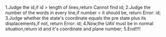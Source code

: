 1.Judge the id,if id > length of lines,return Cannot find id;
2.Judge the number of the words in every line,if number < it should be, return Error: id;
3.Judge whether the state's coordinate equals the pre state plus its displacements,if not,
  return Error: id;
4.Now,the UAV must be in normal situation,return id and it's coordinate and plane number;
5.End!!!!
    

